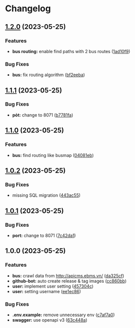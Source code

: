 # Changelog

## [1.2.0](https://github.com/MobDevBKU/backend/compare/v1.1.1...v1.2.0) (2023-05-25)


### Features

* **bus routing:** enable find paths with 2 bus routes ([1ad10f9](https://github.com/MobDevBKU/backend/commit/1ad10f9be4ed65a518a6209162fad2db3dcd2991))


### Bug Fixes

* **bus:** fix routing algorithm ([bf2eeba](https://github.com/MobDevBKU/backend/commit/bf2eebad3852bbaba26fd8852170f01c9e862b90))

## [1.1.1](https://github.com/MobDevBKU/backend/compare/v1.1.0...v1.1.1) (2023-05-25)


### Bug Fixes

* **pỏt:** change to 8071 ([b7781fa](https://github.com/MobDevBKU/backend/commit/b7781fa42e91a1fa35cff86010823d14d7981de2))

## [1.1.0](https://github.com/MobDevBKU/backend/compare/v1.0.2...v1.1.0) (2023-05-25)


### Features

* **bus:** find routing like busmap ([04081eb](https://github.com/MobDevBKU/backend/commit/04081eb563a6f48f87e23252fe43ff28e50d2906))

## [1.0.2](https://github.com/MobDevBKU/backend/compare/v1.0.1...v1.0.2) (2023-05-25)


### Bug Fixes

* missing SQL migration ([443ac55](https://github.com/MobDevBKU/backend/commit/443ac5502cbf47d230c1706739873200f80a6787))

## [1.0.1](https://github.com/MobDevBKU/backend/compare/v1.0.0...v1.0.1) (2023-05-25)


### Bug Fixes

* **port:** change to 8071 ([7c42da1](https://github.com/MobDevBKU/backend/commit/7c42da1b613a1037604bd53b6dac924381c49698))

## 1.0.0 (2023-05-25)


### Features

* **bus:** crawl data from http://apicms.ebms.vn/ ([da325cf](https://github.com/MobDevBKU/backend/commit/da325cfb9bbc26368e7f8c80cd1ee6580ae9bdd9))
* **github-bot:** auto create release & tag images ([cc860bb](https://github.com/MobDevBKU/backend/commit/cc860bba9bb924c3cd2ddc6bcbc70a8646d71846))
* **user:** implement user setting ([457304c](https://github.com/MobDevBKU/backend/commit/457304c6b179f1ea80f1b535ef3b3112a043ff52))
* **user:** setting username ([ee1ec86](https://github.com/MobDevBKU/backend/commit/ee1ec867a16bf78176630a910b3220aae75619dc))


### Bug Fixes

* **.env.example:** remove unnecessary env ([c7af7a0](https://github.com/MobDevBKU/backend/commit/c7af7a06cdf782062c93431646c863b999ec8c65))
* **swagger:** use openapi v3 ([63c448a](https://github.com/MobDevBKU/backend/commit/63c448a538e3891b32e5c5d93ec50c5fa320eb4b))
